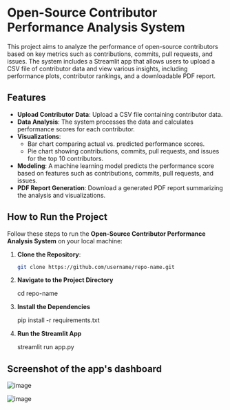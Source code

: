 # Open-Source Contributor Performance Analysis System

This project aims to analyze the performance of open-source contributors based on key metrics such as contributions, commits, pull requests, and issues. The system includes a Streamlit app that allows users to upload a CSV file of contributor data and view various insights, including performance plots, contributor rankings, and a downloadable PDF report.

## Features

- **Upload Contributor Data**: Upload a CSV file containing contributor data.
- **Data Analysis**: The system processes the data and calculates performance scores for each contributor.
- **Visualizations**:
  - Bar chart comparing actual vs. predicted performance scores.
  - Pie chart showing contributions, commits, pull requests, and issues for the top 10 contributors.
- **Modeling**: A machine learning model predicts the performance score based on features such as contributions, commits, pull requests, and issues.
- **PDF Report Generation**: Download a generated PDF report summarizing the analysis and visualizations.

## How to Run the Project

Follow these steps to run the **Open-Source Contributor Performance Analysis System** on your local machine:

1. **Clone the Repository**:

   ```bash
   git clone https://github.com/username/repo-name.git
   
2. **Navigate to the Project Directory**
   
   cd repo-name

4. **Install the Dependencies**
    
   pip install -r requirements.txt
   
6. **Run the Streamlit App**

   streamlit run app.py

## Screenshot of the app's dashboard

![image](https://github.com/user-attachments/assets/a73e8468-8b13-4813-b0ba-db75e6d07a7a)

![image](https://github.com/user-attachments/assets/68a777cc-d92a-414e-9c40-702f70349724)
